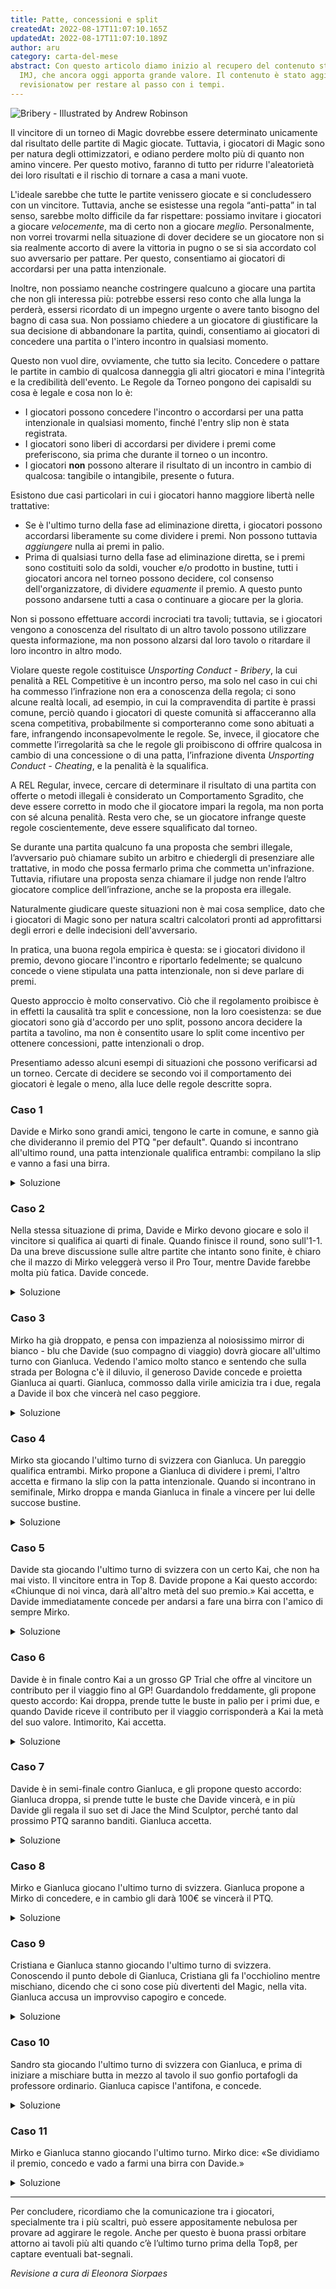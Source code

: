```yaml
---
title: Patte, concessioni e split
createdAt: 2022-08-17T11:07:10.165Z
updatedAt: 2022-08-17T11:07:10.189Z
author: aru
category: carta-del-mese
abstract: Con questo articolo diamo inizio al recupero del contenuto storico di
  IMJ, che ancora oggi apporta grande valore. Il contenuto è stato aggiornato e
  revisionatow per restare al passo con i tempi.
---
```

![](https://c1.scryfall.com/file/scryfall-cards/art_crop/front/e/0/e0b099ef-4b43-4b63-a7fc-cec19cf29f4e.jpg?1562940128 "Bribery -  Illustrated by Andrew Robinson")


Il vincitore di un torneo di Magic dovrebbe essere determinato unicamente dal risultato delle partite di Magic giocate. Tuttavia, i giocatori di Magic sono per natura degli ottimizzatori, e odiano perdere molto più di quanto non amino vincere. Per questo motivo, faranno di tutto per ridurre l'aleatorietà dei loro risultati e il rischio di tornare a casa a mani vuote.

L'ideale sarebbe che tutte le partite venissero giocate e si concludessero con un vincitore. Tuttavia, anche se esistesse una regola “anti-patta” in tal senso, sarebbe molto difficile da far rispettare: possiamo invitare i giocatori a giocare *velocemente*, ma di certo non a giocare *meglio*. Personalmente, non vorrei trovarmi nella situazione di dover decidere se un giocatore non si sia realmente accorto di avere la vittoria in pugno o se si sia accordato col suo avversario per pattare. Per questo, consentiamo ai giocatori di accordarsi per una patta intenzionale.

Inoltre, non possiamo neanche costringere qualcuno a giocare una partita che non gli interessa più: potrebbe essersi reso conto che alla lunga la perderà, essersi ricordato di un impegno urgente o avere tanto bisogno del bagno di casa sua. Non possiamo chiedere a un giocatore di giustificare la sua decisione di abbandonare la partita, quindi, consentiamo ai giocatori di concedere una partita o l'intero incontro in qualsiasi momento.

Questo non vuol dire, ovviamente, che tutto sia lecito. Concedere o pattare le partite in cambio di qualcosa danneggia gli altri giocatori e mina l'integrità e la credibilità dell'evento. Le Regole da Torneo pongono dei capisaldi su cosa è legale e cosa non lo è:

* I giocatori possono concedere l'incontro o accordarsi per una patta intenzionale in qualsiasi momento, finché l'entry slip non è stata registrata.
* I giocatori sono liberi di accordarsi per dividere i premi come preferiscono, sia prima che durante il torneo o un incontro.
* I giocatori **non** possono alterare il risultato di un incontro in cambio di qualcosa: tangibile o intangibile, presente o futura.

Esistono due casi particolari in cui i giocatori hanno maggiore libertà nelle trattative:

* Se è l'ultimo turno della fase ad eliminazione diretta, i giocatori possono accordarsi liberamente su come dividere i premi. Non possono tuttavia *aggiungere* nulla ai premi in palio.
* Prima di qualsiasi turno della fase ad eliminazione diretta, se i premi sono costituiti solo da soldi, voucher e/o prodotto in bustine, tutti i giocatori ancora nel torneo possono decidere, col consenso dell'organizzatore, di dividere *equamente* il premio. A questo punto possono andarsene tutti a casa o continuare a giocare per la gloria.

Non si possono effettuare accordi incrociati tra tavoli; tuttavia, se i giocatori vengono a conoscenza del risultato di un altro tavolo possono utilizzare questa informazione, ma non possono alzarsi dal loro tavolo o ritardare il loro incontro in altro modo.

Violare queste regole costituisce *Unsporting Conduct - Bribery*, la cui penalità a REL Competitive è un incontro perso, ma solo nel caso in cui chi ha commesso l’infrazione non era a conoscenza della regola; ci sono alcune realtà locali, ad esempio, in cui la compravendita di partite è prassi comune, perciò quando i giocatori di queste comunità si affacceranno alla scena competitiva, probabilmente si comporteranno come sono abituati a fare, infrangendo inconsapevolmente le regole. Se, invece, il giocatore che commette l’irregolarità sa che le regole gli proibiscono di offrire qualcosa in cambio di una concessione o di una patta, l’infrazione diventa *Unsporting Conduct - Cheating*, e la penalità è la squalifica.

A REL Regular, invece, cercare di determinare il risultato di una partita con offerte o metodi illegali è considerato un Comportamento Sgradito, che deve essere corretto in modo che il giocatore impari la regola, ma non porta con sé alcuna penalità. Resta vero che, se un giocatore infrange queste regole coscientemente, deve essere squalificato dal torneo.

Se durante una partita qualcuno fa una proposta che sembri illegale, l’avversario può chiamare subito un arbitro e chiedergli di presenziare alle trattative, in modo che possa fermarlo prima che commetta un'infrazione. Tuttavia, rifiutare una proposta senza chiamare il judge non rende l’altro giocatore complice dell’infrazione, anche se la proposta era illegale.

Naturalmente giudicare queste situazioni non è mai cosa semplice, dato che i giocatori di Magic sono per natura scaltri calcolatori pronti ad approfittarsi degli errori e delle indecisioni dell'avversario. 

In pratica, una buona regola empirica è questa: se i giocatori dividono il premio, devono giocare l'incontro e riportarlo fedelmente; se qualcuno concede o viene stipulata una patta intenzionale, non si deve parlare di premi.

Questo approccio è molto conservativo. Ciò che il regolamento proibisce è in effetti la causalità tra split e concessione, non la loro coesistenza: se due giocatori sono già d'accordo per uno split, possono ancora decidere la partita a tavolino, ma non è consentito usare lo split come incentivo per ottenere concessioni, patte intenzionali o drop.

Presentiamo adesso alcuni esempi di situazioni che possono verificarsi ad un torneo. Cercate di decidere se secondo voi il comportamento dei giocatori è legale o meno, alla luce delle regole descritte sopra.

### Caso 1

Davide e Mirko sono grandi amici, tengono le carte in comune, e sanno già che divideranno il premio del PTQ "per default". Quando si incontrano all'ultimo round, una patta intenzionale qualifica entrambi: compilano la slip e vanno a fasi una birra.

<details><summary>Soluzione</summary> **Legale.** È ovvio che i due giocatori avrebbero comunque pattato la partita, e lo split non è stato usato come leva per convincere l'altro a pattare.</details>


### Caso 2

Nella stessa situazione di prima, Davide e Mirko devono giocare e solo il vincitore si qualifica ai quarti di finale. Quando finisce il round, sono sull'1-1. Da una breve discussione sulle altre partite che intanto sono finite, è chiaro che il mazzo di Mirko veleggerà verso il Pro Tour, mentre Davide farebbe molta più fatica. Davide concede.
<details><summary>Soluzione</summary>**Legale.** Ancora una volta, lo split non ha influito sulla decisione e non è stato offerto come contropartita per la concessione. Usare le informazioni acquisite sugli altri giocatori e i loro risultati è consentito - non lo è, invece, giocare lentamente o rimanere al tavolo senza firmare l'entry slip per aspettare che le altre partite finiscano.</details>


### Caso 3

Mirko ha già droppato, e pensa con impazienza al noiosissimo mirror di bianco - blu che Davide (suo compagno di viaggio) dovrà giocare all'ultimo turno con Gianluca. Vedendo l'amico molto stanco e sentendo che sulla strada per Bologna c'è il diluvio, il generoso Davide concede e proietta Gianluca ai quarti. Gianluca, commosso dalla virile amicizia tra i due, regala a Davide il box che vincerà nel caso peggiore.

<details><summary>Soluzione</summary>**Legale.** La concessione non è avvenuta in cambio di qualcosa, è il risultato di una libera scelta. Assodato questo, i giocatori sono liberi di usare il loro premio come preferiscono.</details>

### Caso 4

Mirko sta giocando l'ultimo turno di svizzera con Gianluca. Un pareggio qualifica entrambi. Mirko propone a Gianluca di dividere i premi, l'altro accetta e firmano la slip con la patta intenzionale. Quando si incontrano in semifinale, Mirko droppa e manda Gianluca in finale a vincere per lui delle succose bustine. 

<details><summary>Soluzione</summary>**Legale.** La patta in svizzera non è determinata dal fatto che i due abbiano splittato. In semifinale, anche se la decisione di concedere è stata probabilmente basata sullo split precedente, l'altro giocatore non ha usato lo split come incentivo per ottenere la concessione - anzi, non ha chiesto nulla all'avversario, che ha fatto tutto da solo.</details>

### Caso 5
Davide sta giocando l'ultimo turno di svizzera con un certo Kai, che non ha mai visto. Il vincitore entra in Top 8. Davide propone a Kai questo accordo: «Chiunque di noi vinca, darà all'altro metà del suo premio.» Kai accetta, e Davide immediatamente concede per andarsi a fare una birra con l'amico di sempre Mirko.

<details><summary>Soluzione</summary>**Legale.** La proposta di splittare e la concessione non sono state presentate da Davide come correlate. Kai ha accettato lo split senza pensare o pretendere che questo impattasse sul risultato della partita.</details>


### Caso 6
Davide è in finale contro Kai a un grosso GP Trial che offre al vincitore un contributo per il viaggio fino al GP! Guardandolo freddamente, gli propone questo accordo: Kai droppa, prende tutte le buste in palio per i primi due, e quando Davide riceve il contributo per il viaggio corrisponderà a Kai la metà del suo valore. Intimorito, Kai accetta.

<details><summary>Soluzione</summary>**Legale.** Il torneo offre un premio in denaro, che i giocatori possono dividersi liberamente. Naturalmente, se davvero Davide sborserà quello che ha promesso non è cosa di nostra competenza. Questo non è permesso in finale a un PTQ, perché il biglietto aereo non è un premio in denaro.
</details>



### Caso 7
Davide è in semi-finale contro Gianluca, e gli propone questo accordo: Gianluca droppa, si prende tutte le buste che Davide vincerà, e in più Davide gli regala il suo set di Jace the Mind Sculptor, perché tanto dal prossimo PTQ saranno banditi. Gianluca accetta. 

<details><summary>Soluzione</summary>**Non legale.** Non è permesso aggiungere nulla al premio in palio. Inoltre, i giocatori possono discutere accordi di questo tipo solo all'ultimo turno di eliminazione diretta.
</details>



### Caso 8
Mirko e Gianluca giocano l'ultimo turno di svizzera. Gianluca propone a Mirko di concedere, e in cambio gli darà 100€ se vincerà il PTQ.

<details><summary>Soluzione</summary>**Non legale.** Credo sia ovvio che Gianluca sta semplicemente comprando la partita.
</details>



### Caso 9
Cristiana e Gianluca stanno giocando l'ultimo turno di svizzera. Conoscendo il punto debole di Gianluca, Cristiana gli fa l'occhiolino mentre mischiano, dicendo che ci sono cose più divertenti del Magic, nella vita. Gianluca accusa un improvviso capogiro e concede. 

<details><summary>Soluzione</summary>**Non legale.** Anche se l'offerta non è materiale è comunque illegale.
</details>



### Caso 10
Sandro sta giocando l'ultimo turno di svizzera con Gianluca, e prima di iniziare a mischiare butta in mezzo al tavolo il suo gonfio portafogli da professore ordinario. Gianluca capisce l'antifona, e concede. 

<details><summary>Soluzione</summary>**Non legale.** Non c'è stata un'offerta verbale, ma il gesto è inequivocabile. È ovvio che Sandro sta cercando di corrompere Gianluca.
</details>


### Caso 11
Mirko e Gianluca stanno giocando l'ultimo turno. Mirko dice: «Se dividiamo il premio, concedo e vado a farmi una birra con Davide.» 


<details><summary>Soluzione</summary>**Non legale.** Mirko sta chiedendo uno split come incentivo per la concessione.
</details>

- - -

Per concludere, ricordiamo che la comunicazione tra i giocatori, specialmente tra i più scaltri, può essere appositamente nebulosa per provare ad aggirare le regole. Anche per questo è buona prassi orbitare attorno ai tavoli più alti quando c’è l’ultimo turno prima della Top8, per captare eventuali bat-segnali.

*Revisione a cura di Eleonora Siorpaes*